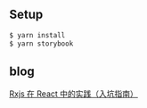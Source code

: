 ## Setup

```bash
$ yarn install
$ yarn storybook
```

## blog

[Rxjs 在 React 中的实践（入坑指南）](https://zhuanlan.zhihu.com/p/358645442)
